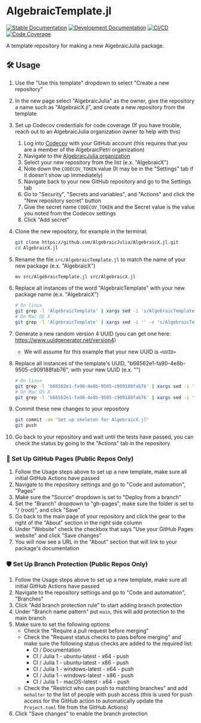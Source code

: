 # AlgebraicTemplate.jl

[![Stable Documentation](https://img.shields.io/badge/docs-stable-blue.svg)](https://AlgebraicJulia.github.io/AlgebraicTemplate.jl/stable)
[![Development Documentation](https://img.shields.io/badge/docs-dev-blue.svg)](https://AlgebraicJulia.github.io/AlgebraicTemplate.jl/dev)
[![CI/CD](https://github.com/AlgebraicJulia/AlgebraicTemplate.jl/actions/workflows/julia_ci.yml/badge.svg)](https://github.com/AlgebraicJulia/AlgebraicTemplate.jl/actions/workflows/julia_ci.yml)
[![Code Coverage](https://codecov.io/gh/AlgebraicJulia/AlgebraicTemplate.jl/branch/main/graph/badge.svg)](https://codecov.io/gh/AlgebraicJulia/AlgebraicTemplatee.jl)

A template repository for making a new AlgebraicJulia package.

## 🛠️ Usage

1. Use the "Use this template" dropdown to select "Create a new repository"
2. In the new page select "AlgebraicJulia" as the owner, give the repository a name such as "AlgebraicX.jl", and create a new repository from the template
3. Set up Codecov credentials for code coverage (If you have trouble, reach out to an AlgebraicJulia organization owner to help with this)

   1. Log into [Codecov](https://codecov.io) with your GitHub account (this requires that you are a member of the AlgebraicPetri organization)
   2. Navigate to the [AlgebraicJulia organization](https://app.codecov.io/gh/AlgebraicJulia)
   3. Select your new repository from the list (e.x. "AlgebraicX")
   4. Note down the `CODECOV_TOKEN` value (It may be in the "Settings" tab if it doesn't show up immediately)
   5. Navigate back to your new GitHub repository and go to the Settings tab
   6. Go to "Security", "Secrets and variables", and "Actions" and click the "New repository secret" button
   7. Give the secret name `CODECOV_TOKEN` and the Secret value is the value you noted from the Codecov settings
   8. Click "Add secret"

4. Clone the new repository, for example in the terminal:
   ```sh
   git clone https://github.com/AlgebraicJulia/AlgebraicX.jl.git
   cd AlgebraicX.jl
   ```
5. Rename the file `src/AlgebraicTemplate.jl` to match the name of your new package (e.x. "AlgebraicX")
   ```sh
   mv src/AlgebraicTemplate.jl src/AlgebraicX.jl
   ```
6. Replace all instances of the word "AlgebraicTemplate" with your new package name (e.x. "AlgebraicX")
   ```sh
   # On linux
   git grep -l 'AlgebraicTemplate' | xargs sed -i 's/AlgebraicTemplate/AlgebraicX/g'
   # On Mac OS X
   git grep -l 'AlgebraicTemplate' | xargs sed -i '' -e 's/AlgebraicTemplate/AlgebraicX/g'
   ```
7. Generate a new random version 4 UUID (you can get one here: https://www.uuidgenerator.net/version4)
   - We will assume for this example that your new UUID is `<UUID>`
8. Replace all instances of the template's UUID, "b66562e1-fa90-4e8b-9505-c909188fab76", with your new UUID (e.x. "<UUID>")
   ```sh
   # On linux
   git grep -l 'b66562e1-fa90-4e8b-9505-c909188fab76' | xargs sed -i 's/b66562e1-fa90-4e8b-9505-c909188fab76/<UUID>/g'
   # On Mac OS X
   git grep -l 'b66562e1-fa90-4e8b-9505-c909188fab76' | xargs sed -i '' -e 's/b66562e1-fa90-4e8b-9505-c909188fab76/<UUID>/g'
   ```
9. Commit these new changes to your repository
   ```sh
   git commit -am "Set up skeleton for AlgebraicX.jl"
   git push
   ```
10. Go back to your repository and wait until the tests have passed, you can check the status by going to the "Actions" tab in the repository

### 📔 Set Up GitHub Pages (Public Repos Only)

1. Follow the Usage steps above to set up a new template, make sure all initial GitHub Actions have passed
2. Navigate to the repository settings and go to "Code and automation", "Pages"
3. Make sure the "Source" dropdown is set to "Deploy from a branch"
4. Set the "Branch" dropdown to "gh-pages", make sure the folder is set to "/ (root)", and click "Save"
5. Go back to the main page of your repository and click the gear to the right of the "About" section in the right side column
6. Under "Website" check the checkbox that says "Use your GitHub Pages website" and click "Save changes"
7. You will now see a URL in the "About" section that will link to your package's documentation

### 🛡️ Set Up Branch Protection (Public Repos Only)

1. Follow the Usage steps above to set up a new template, make sure all initial GitHub Actions have passed
2. Navigate to the repository settings and go to "Code and automation", "Branches"
3. Click "Add branch protection rule" to start adding branch protection
4. Under "Branch name pattern" put `main`, this will add protection to the main branch
5. Make sure to set the following options:
   - Check the "Require a pull request before merging"
   - Check the "Request status checks to pass before merging" and make sure the following status checks are added to the required list:
     - CI / Documentation
     - CI / Julia 1 - ubuntu-latest - x64 - push
     - CI / Julia 1 - ubuntu-latest - x86 - push
     - CI / Julia 1 - windows-latest - x64 - push
     - CI / Julia 1 - windows-latest - x86 - push
     - CI / Julia 1 - macOS-latest - x64 - push
   - Check the "Restrict who can push to matching branches" and add `mehalter` to the list of people with push access (this is used for push access for the GitHub action to automatically update the `Project.toml` file from the GitHub Actions)
6. Click "Save changes" to enable the branch protection
